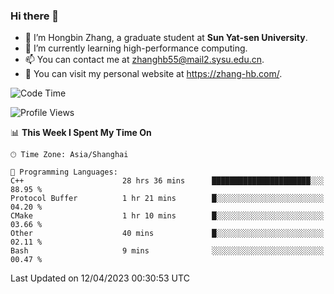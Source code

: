 ### Hi there 👋

- 🔭 I’m Hongbin Zhang, a graduate student at **Sun Yat-sen University**.
- 🌱 I’m currently learning high-performance computing.
- 📫 You can contact me at zhanghb55@mail2.sysu.edu.cn.
- 👀 You can visit my personal website at https://zhang-hb.com/.

<!--START_SECTION:waka-->
![Code Time](http://img.shields.io/badge/Code%20Time-166%20hrs%208%20mins-blue)

![Profile Views](http://img.shields.io/badge/Profile%20Views-13-blue)

📊 **This Week I Spent My Time On** 

```text
🕑︎ Time Zone: Asia/Shanghai

💬 Programming Languages: 
C++                      28 hrs 36 mins      ██████████████████████░░░   88.95 % 
Protocol Buffer          1 hr 21 mins        █░░░░░░░░░░░░░░░░░░░░░░░░   04.20 % 
CMake                    1 hr 10 mins        █░░░░░░░░░░░░░░░░░░░░░░░░   03.66 % 
Other                    40 mins             █░░░░░░░░░░░░░░░░░░░░░░░░   02.11 % 
Bash                     9 mins              ░░░░░░░░░░░░░░░░░░░░░░░░░   00.47 % 
```


 Last Updated on 12/04/2023 00:30:53 UTC
<!--END_SECTION:waka-->